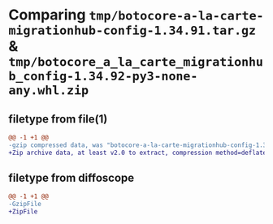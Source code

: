 # Comparing `tmp/botocore-a-la-carte-migrationhub-config-1.34.91.tar.gz` & `tmp/botocore_a_la_carte_migrationhub_config-1.34.92-py3-none-any.whl.zip`

## filetype from file(1)

```diff
@@ -1 +1 @@
-gzip compressed data, was "botocore-a-la-carte-migrationhub-config-1.34.91.tar", last modified: Thu Apr 25 01:03:40 2024, max compression
+Zip archive data, at least v2.0 to extract, compression method=deflate
```

## filetype from diffoscope

```diff
@@ -1 +1 @@
-GzipFile
+ZipFile
```

